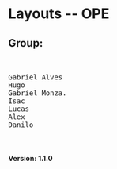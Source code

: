# Layouts -- OPE </br>
<h2>Group:</h2></br>
<pre>Gabriel Alves</br>Hugo</br>Gabriel Monza.</br>Isac</br>Lucas</br>Alex</br>Danilo</br></pre></br>

<h4>Version: 1.1.0</h4>
